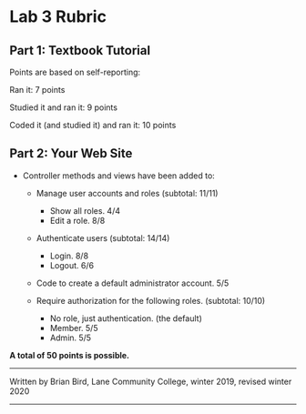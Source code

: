 # Lab 3 Rubric

## Part 1: Textbook Tutorial

Points are based on self-reporting:

Ran it: 7 points

Studied it and ran it: 9 points

Coded it (and studied it) and ran it:  10 points

## Part 2: Your Web Site

- Controller methods and views have been added to:

  - Manage user accounts and roles (subtotal: 11/11)
    - Show all roles. 4/4
    - Edit a role. 8/8
  - Authenticate users (subtotal: 14/14)
    - Login. 8/8
    - Logout. 6/6

  - Code to create a default administrator account. 5/5
  - Require authorization for the following roles. (subtotal: 10/10)
    - No role, just authentication. (the default)
    - Member. 5/5
    - Admin. 5/5

**A total of 50 points is possible.**



------

Written by Brian Bird, Lane Community College, winter 2019, revised winter 2020

------

